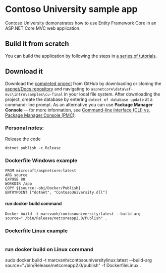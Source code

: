 # Contoso University sample app

Contoso University demonstrates how to use Entity Framework Core in an
ASP.NET Core MVC web application.

## Build it from scratch

You can build the application by following the steps in [a series of tutorials](https://docs.microsoft.com/aspnet/core/data/ef-mvc/intro).

## Download it

Download the [completed project](https://github.com/aspnet/Docs/tree/master/aspnetcore/data/ef-mvc/intro/samples/cu-final) from GitHub by downloading or cloning the [aspnet/Docs repository](https://github.com/aspnet/Docs) and navigating to `aspnetcore\data\ef-mvc\intro\samples\cu-final` in your local file system.  After downloading the project, create the database by entering `dotnet ef database update` at a command-line prompt. As an alternative you can use **Package Manager Console** -- for more information, see [Command-line interface (CLI) vs. Package Manager Console (PMC)](https://docs.microsoft.com/aspnet/core/data/ef-mvc/migrations#command-line-interface-cli-vs-package-manager-console-pmc).

### Personal notes:
Release the code
```
dotnet publish -c Release 
```
### Dockerfile Windows example
```
FROM microsoft/aspnetcore:latest
ARG source
EXPOSE 80
WORKDIR /app
COPY ${source:-obj/Docker/Publish} .
ENTRYPOINT ["dotnet", "ContosoUniversity.dll"]
```
#### run docker build command
```
Docker build -t marcvanh/contosouniversity:latest --build-arg source="./bin/Release/netcoreapp2.0/Publish" .
```

### Dockerfile Linux example
```

```
### run docker build on Linux command
sudo docker build -t marcvanh/contosouniversitylinux:latest --build-arg source="./bin/Release/netcoreapp2.0/publish" -f DockerfileLinux .


